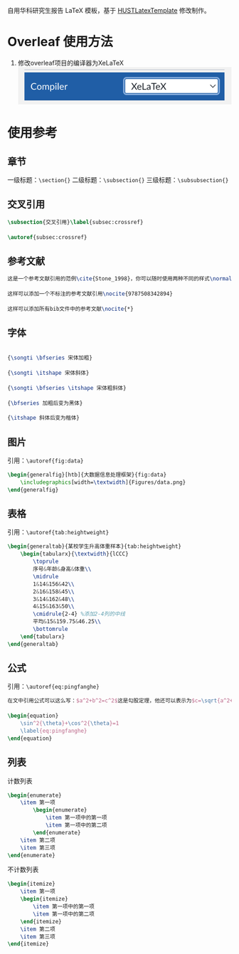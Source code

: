 自用华科研究生报告 LaTeX 模板，基于 [HUSTLatexTemplate](https://github.com/ywang-wnlo/HUSTLatexTemplate) 修改制作。

# Overleaf 使用方法

1. 修改overleaf项目的编译器为XeLaTeX
![](./assets/overleaf1.png)

# 使用参考
## 章节

一级标题：`\section{}`
二级标题：`\subsection{}`
三级标题：`\subsubsection{}`

## 交叉引用

```latex
\subsection{交叉引用}\label{subsec:crossref}

\autoref{subsec:crossref}
```

## 参考文献

```latex
这是一个参考文献引用的范例\cite{Stone_1998}，你可以随时使用两种不同的样式\normalcite{Stone_1998}或者\supercite{Stone_1998}
	
这样可以添加一个不标注的参考文献引用\nocite{9787508342894}
	
这样可以添加所有bib文件中的参考文献\nocite{*}
```

## 字体

```latex

{\songti \bfseries 宋体加粗}
	
{\songti \itshape 宋体斜体}
	
{\songti \bfseries \itshape 宋体粗斜体}

{\bfseries 加粗后变为黑体}
	
{\itshape 斜体后变为楷体}
```

## 图片

引用：`\autoref{fig:data}`
```latex
\begin{generalfig}[htb]{大数据信息处理框架}{fig:data}
    \includegraphics[width=\textwidth]{Figures/data.png}
\end{generalfig}
```

## 表格

引用：`\autoref{tab:heightweight}`
```latex
\begin{generaltab}{某校学生升高体重样本}{tab:heightweight}
    \begin{tabularx}{\textwidth}{lCCC}
        \toprule
        序号&年龄&身高&体重\\
        \midrule
        1&14&156&42\\
        2&16&158&45\\
        3&14&162&48\\
        4&15&163&50\\
        \cmidrule{2-4} %添加2-4列的中线
        平均&15&159.75&46.25\\
        \bottomrule
    \end{tabularx}
\end{generaltab}
```

## 公式

引用：`\autoref{eq:pingfanghe}`
```latex
在文中引用公式可以这么写：$a^2+b^2=c^2$这是勾股定理，他还可以表示为$c=\sqrt{a^2+b^2}$，还可以让公式单独一段并且加上编号

\begin{equation}
	\sin^2{\theta}+\cos^2{\theta}=1 
    \label{eq:pingfanghe}
\end{equation}
```

## 列表

计数列表
```latex
\begin{enumerate}
    \item 第一项
        \begin{enumerate}
            \item 第一项中的第一项
            \item 第一项中的第二项
        \end{enumerate}
    \item 第二项
    \item 第三项
\end{enumerate}
```

不计数列表
```latex
\begin{itemize}
    \item 第一项
    \begin{itemize}
        \item 第一项中的第一项
        \item 第一项中的第二项
    \end{itemize}
    \item 第二项
    \item 第三项
\end{itemize}
```